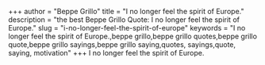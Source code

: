 +++
author = "Beppe Grillo"
title = "I no longer feel the spirit of Europe."
description = "the best Beppe Grillo Quote: I no longer feel the spirit of Europe."
slug = "i-no-longer-feel-the-spirit-of-europe"
keywords = "I no longer feel the spirit of Europe.,beppe grillo,beppe grillo quotes,beppe grillo quote,beppe grillo sayings,beppe grillo saying,quotes, sayings,quote, saying, motivation"
+++
I no longer feel the spirit of Europe.
